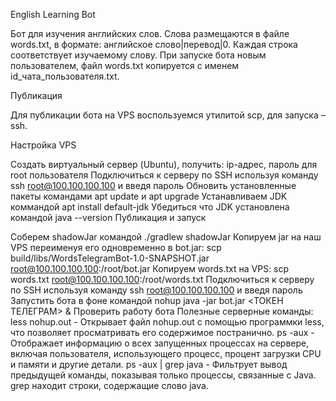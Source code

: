 English Learning Bot

Бот для изучения английских слов. Слова размещаются в файле words.txt, в формате: английское слово|перевод|0. Каждая
строка соответствует изучаемому слову. При запуске бота новым пользователем, файл words.txt копируется с именем
id_чата_пользователя.txt.

Публикация

Для публикации бота на VPS воспользуемся утилитой scp, для запуска – ssh.

Настройка VPS

Создать виртуальный сервер (Ubuntu), получить: ip-адрес, пароль для root пользователя
Подключиться к серверу по SSH используя команду ssh root@100.100.100.100 и введя пароль
Обновить установленные пакеты командами apt update и apt upgrade
Устанавливаем JDK коммандой apt install default-jdk
Убедиться что JDK установлена командой java --version
Публикация и запуск

Соберем shadowJar командой ./gradlew shadowJar
Копируем jar на наш VPS переименуя его одновременно в bot.jar: scp build/libs/WordsTelegramBot-1.0-SNAPSHOT.jar
root@100.100.100.100:/root/bot.jar
Копируем words.txt на VPS: scp words.txt root@100.100.100.100:/root/words.txt
Подключиться к серверу по SSH используя команду ssh root@100.100.100.100 и введя пароль
Запустить бота в фоне командой nohup java -jar bot.jar <ТОКЕН ТЕЛЕГРАМ> &
Проверить работу бота
Полезные серверные команды:
less nohup.out - Открывает файл nohup.out с помощью программки less, что позволяет просматривать его содержимое
постранично.
ps -aux - Отображает информацию о всех запущенных процессах на сервере, включая пользователя, использующего процесс,
процент загрузки CPU и памяти и другие детали.
ps -aux | grep java - Фильтрует вывод предыдущей команды, показывая только процессы, связанные с Java. grep находит
строки, содержащие слово java.